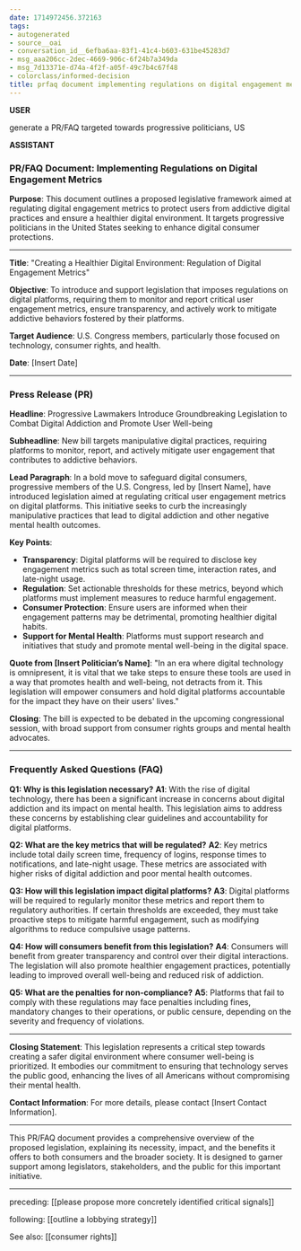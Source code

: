 ```yaml
---
date: 1714972456.372163
tags:
- autogenerated
- source__oai
- conversation_id__6efba6aa-83f1-41c4-b603-631be45283d7
- msg_aaa206cc-2dec-4669-906c-6f24b7a349da
- msg_7d13371e-d74a-4f2f-a05f-49c7b4c67f48
- colorclass/informed-decision
title: prfaq document implementing regulations on digital engagement metrics
---
```


**USER**

generate a PR/FAQ targeted towards progressive politicians, US


**ASSISTANT**

### PR/FAQ Document: Implementing Regulations on Digital Engagement Metrics

**Purpose**: This document outlines a proposed legislative framework aimed at regulating digital engagement metrics to protect users from addictive digital practices and ensure a healthier digital environment. It targets progressive politicians in the United States seeking to enhance digital consumer protections.

---

**Title**: "Creating a Healthier Digital Environment: Regulation of Digital Engagement Metrics"

**Objective**: To introduce and support legislation that imposes regulations on digital platforms, requiring them to monitor and report critical user engagement metrics, ensure transparency, and actively work to mitigate addictive behaviors fostered by their platforms.

**Target Audience**: U.S. Congress members, particularly those focused on technology, consumer rights, and health.

**Date**: [Insert Date]

---

### Press Release (PR)

**Headline**: Progressive Lawmakers Introduce Groundbreaking Legislation to Combat Digital Addiction and Promote User Well-being

**Subheadline**: New bill targets manipulative digital practices, requiring platforms to monitor, report, and actively mitigate user engagement that contributes to addictive behaviors.

**Lead Paragraph**: In a bold move to safeguard digital consumers, progressive members of the U.S. Congress, led by [Insert Name], have introduced legislation aimed at regulating critical user engagement metrics on digital platforms. This initiative seeks to curb the increasingly manipulative practices that lead to digital addiction and other negative mental health outcomes.

**Key Points**:
- **Transparency**: Digital platforms will be required to disclose key engagement metrics such as total screen time, interaction rates, and late-night usage.
- **Regulation**: Set actionable thresholds for these metrics, beyond which platforms must implement measures to reduce harmful engagement.
- **Consumer Protection**: Ensure users are informed when their engagement patterns may be detrimental, promoting healthier digital habits.
- **Support for Mental Health**: Platforms must support research and initiatives that study and promote mental well-being in the digital space.

**Quote from [Insert Politician’s Name]**: "In an era where digital technology is omnipresent, it is vital that we take steps to ensure these tools are used in a way that promotes health and well-being, not detracts from it. This legislation will empower consumers and hold digital platforms accountable for the impact they have on their users' lives."

**Closing**: The bill is expected to be debated in the upcoming congressional session, with broad support from consumer rights groups and mental health advocates.

---

### Frequently Asked Questions (FAQ)

**Q1: Why is this legislation necessary?**
**A1**: With the rise of digital technology, there has been a significant increase in concerns about digital addiction and its impact on mental health. This legislation aims to address these concerns by establishing clear guidelines and accountability for digital platforms.

**Q2: What are the key metrics that will be regulated?**
**A2**: Key metrics include total daily screen time, frequency of logins, response times to notifications, and late-night usage. These metrics are associated with higher risks of digital addiction and poor mental health outcomes.

**Q3: How will this legislation impact digital platforms?**
**A3**: Digital platforms will be required to regularly monitor these metrics and report them to regulatory authorities. If certain thresholds are exceeded, they must take proactive steps to mitigate harmful engagement, such as modifying algorithms to reduce compulsive usage patterns.

**Q4: How will consumers benefit from this legislation?**
**A4**: Consumers will benefit from greater transparency and control over their digital interactions. The legislation will also promote healthier engagement practices, potentially leading to improved overall well-being and reduced risk of addiction.

**Q5: What are the penalties for non-compliance?**
**A5**: Platforms that fail to comply with these regulations may face penalties including fines, mandatory changes to their operations, or public censure, depending on the severity and frequency of violations.

---

**Closing Statement**: This legislation represents a critical step towards creating a safer digital environment where consumer well-being is prioritized. It embodies our commitment to ensuring that technology serves the public good, enhancing the lives of all Americans without compromising their mental health.

**Contact Information**: For more details, please contact [Insert Contact Information].

---

This PR/FAQ document provides a comprehensive overview of the proposed legislation, explaining its necessity, impact, and the benefits it offers to both consumers and the broader society. It is designed to garner support among legislators, stakeholders, and the public for this important initiative.


---

preceding: [[please propose more concretely identified critical signals]]  


following: [[outline a lobbying strategy]]

See also: [[consumer rights]]
